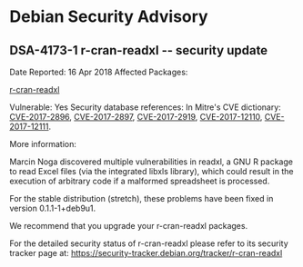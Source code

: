 
Debian Security Advisory
========================


DSA-4173-1 r-cran-readxl -- security update
-------------------------------------------



Date Reported:
16 Apr 2018
Affected Packages:

[r-cran-readxl](https://packages.debian.org/src:r-cran-readxl)

Vulnerable:
Yes
Security database references:
In Mitre's CVE dictionary: [CVE-2017-2896](https://security-tracker.debian.org/tracker/CVE-2017-2896), [CVE-2017-2897](https://security-tracker.debian.org/tracker/CVE-2017-2897), [CVE-2017-2919](https://security-tracker.debian.org/tracker/CVE-2017-2919), [CVE-2017-12110](https://security-tracker.debian.org/tracker/CVE-2017-12110), [CVE-2017-12111](https://security-tracker.debian.org/tracker/CVE-2017-12111).  

More information:

Marcin Noga discovered multiple vulnerabilities in readxl, a GNU R
package to read Excel files (via the integrated libxls library), which
could result in the execution of arbitrary code if a malformed
spreadsheet is processed.


For the stable distribution (stretch), these problems have been fixed in
version 0.1.1-1+deb9u1.


We recommend that you upgrade your r-cran-readxl packages.


For the detailed security status of r-cran-readxl please refer to
its security tracker page at:
<https://security-tracker.debian.org/tracker/r-cran-readxl>





